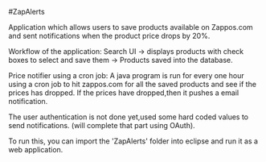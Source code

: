 #ZapAlerts

Application which allows users to save products available on Zappos.com and sent notifications when the product price drops by 20%.

Workflow of the application:
Search UI -> displays products with check boxes to select and save them -> Products saved into the database.

Price notifier using a cron job:
A java program is run for every one hour using a cron job to hit zappos.com for all the saved products and see if the prices has dropped. If the prices have dropped,then it pushes a email notification.

The user authentication is not done yet,used some hard coded values to send notifications. (will complete that part using OAuth).

To run this, you can import the 'ZapAlerts' folder into eclipse and run it as a web application.
